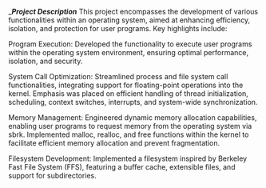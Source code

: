 _________*Project Description*________
This project encompasses the development of various functionalities within an operating system, aimed at enhancing efficiency, isolation, and protection for user programs. Key highlights include:

Program Execution: Developed the functionality to execute user programs within the operating system environment, ensuring optimal performance, isolation, and security.

System Call Optimization: Streamlined process and file system call functionalities, integrating support for floating-point operations into the kernel. Emphasis was placed on efficient handling of thread initialization, scheduling, context switches, interrupts, and system-wide synchronization.

Memory Management: Engineered dynamic memory allocation capabilities, enabling user programs to request memory from the operating system via sbrk. Implemented malloc, realloc, and free functions within the kernel to facilitate efficient memory allocation and prevent fragmentation.

Filesystem Development: Implemented a filesystem inspired by Berkeley Fast File System (FFS), featuring a buffer cache, extensible files, and support for subdirectories.
